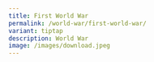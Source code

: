 ```yaml
---
title: First World War
permalink: /world-war/first-world-war/
variant: tiptap
description: World War
image: /images/download.jpeg
---
```

